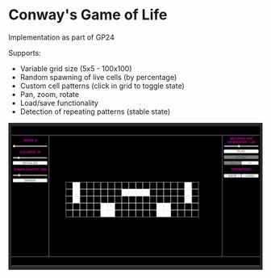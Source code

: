 ﻿# Conway's Game of Life

Implementation as part of GP24

Supports:
* Variable grid size (5x5 - 100x100)
* Random spawning of live cells (by percentage)
* Custom cell patterns (click in grid to toggle state)
* Pan, zoom, rotate
* Load/save functionality
* Detection of repeating patterns (stable state)

![Screenshot](screenshot.png)
